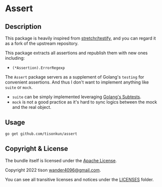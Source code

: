 # Assert

## Description

This package is heavily inspired from [stretchr/testify](https://github.com/stretchr/testify), and you can regard it as a fork of the upstream repository.

This package extracts all assertions and republish them with new ones including:

* `(*Assertion).ErrorRegexp`

The `Assert` package servers as a supplement of Golang's `testing` for convenient assertions. And thus I don't want to implement anything like `suite` or `mock`.

* `suite` can be simply implemented leveraging [Golang's Subtests](https://go.dev/blog/subtests).
* `mock` is not a good practice as it's hard to sync logics between the mock and the real object.

## Usage

```shell
go get github.com/tisonkun/assert
```

## Copyright & License

The bundle itself is licensed under the [Apache License](LICENSE).

Copyright 2022 tison wander4096@gmail.com.

You can see all transitive licenses and notices under the [LICENSES](LICENSES) folder.
